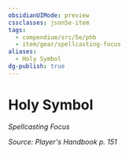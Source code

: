 ```yaml
---
obsidianUIMode: preview
cssclasses: json5e-item
tags:
  - compendium/src/5e/phb
  - item/gear/spellcasting-focus
aliases:
  - Holy Symbol
dg-publish: true
---
```

# Holy Symbol
*Spellcasting Focus*  


*Source: Player's Handbook p. 151*